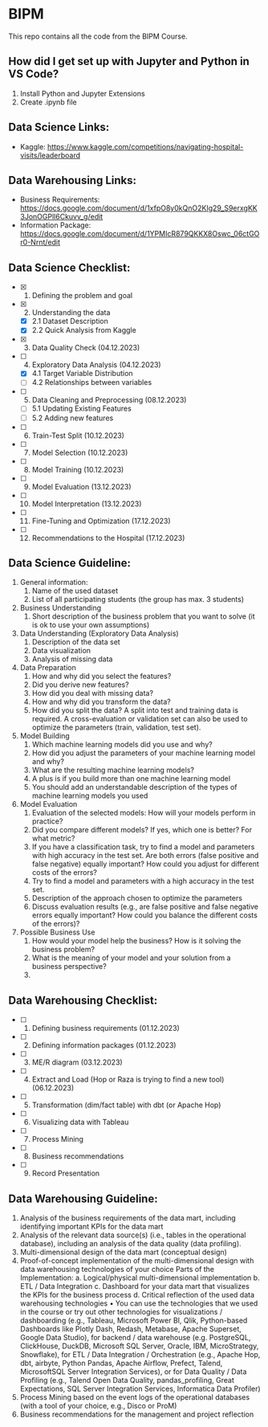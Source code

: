 # BIPM

This repo contains all the code from the BIPM Course.

## How did I get set up with Jupyter and Python in VS Code?

1. Install Python and Jupyter Extensions
2. Create .ipynb file

## Data Science Links:
- Kaggle: https://www.kaggle.com/competitions/navigating-hospital-visits/leaderboard

## Data Warehousing Links: 
- Business Requirements: https://docs.google.com/document/d/1xfpO8y0kQnO2KIg29_S9erxgKK3JonOGPll6Ckuvv_g/edit
- Information Package:
https://docs.google.com/document/d/1YPMIcR879QKKX8Oswc_06ctGOr0-Nrnt/edit

## Data Science Checklist:

- [x] 1. Defining the problem and goal
- [x] 2. Understanding the data
  - [x] 2.1 Dataset Description
  - [x] 2.2 Quick Analysis from Kaggle
- [x] 3. Data Quality Check (04.12.2023)
- [ ] 4. Exploratory Data Analysis (04.12.2023)
  - [x] 4.1 Target Variable Distribution 
  - [ ] 4.2 Relationships between variables
- [ ] 5. Data Cleaning and Preprocessing (08.12.2023)
  - [ ] 5.1 Updating Existing Features
  - [ ] 5.2 Adding new features
- [ ] 6. Train-Test Split (10.12.2023)
- [ ] 7. Model Selection (10.12.2023)
- [ ] 8. Model Training (10.12.2023)
- [ ] 9. Model Evaluation (13.12.2023)
- [ ] 10. Model Interpretation (13.12.2023)
- [ ] 11. Fine-Tuning and Optimization (17.12.2023)
- [ ] 12. Recommendations to the Hospital (17.12.2023)

## Data Science Guideline:

1. General information:
   1. Name of the used dataset
   2. List of all participating students (the group has max. 3 students)
2. Business Understanding
   1. Short description of the business problem that you want to solve (it is ok to use your own assumptions)
3. Data Understanding (Exploratory Data Analysis)
   1. Description of the data set
   2. Data visualization
   3. Analysis of missing data
4. Data Preparation
   1. How and why did you select the features?
   2. Did you derive new features?
   3. How did you deal with missing data?
   4. How and why did you transform the data?
   5. How did you split the data?
     A split into test and training data is required.
     A cross-evaluation or validation set can also be used to optimize the parameters (train, validation, test set).
5. Model Building
   1. Which machine learning models did you use and why?
   2. How did you adjust the parameters of your machine learning model and why?
   3. What are the resulting machine learning models?
   4. A plus is if you build more than one machine learning model
   5. You should add an understandable description of the types of machine learning models you used
6. Model Evaluation
   1. Evaluation of the selected models: How will your models perform in practice?
   2. Did you compare different models? If yes, which one is better? For what metric?
   3. If you have a classification task, try to find a model and parameters with high accuracy in the test set. Are both errors (false positive and false negative) equally important? How could you adjust for different costs of the errors?
   4. Try to find a model and parameters with a high accuracy in the test set.
   5. Description of the approach chosen to optimize the parameters
   6. Discuss evaluation results (e.g., are false positive and false negative errors equally important? How could you balance the different costs of the errors)?
7. Possible Business Use
   1. How would your model help the business? How is it solving the business problem?
   2. What is the meaning of your model and your solution from a business perspective?
   3. 

## Data Warehousing Checklist:

- [ ] 1. Defining business requirements  (01.12.2023)
- [ ] 2. Defining information packages (01.12.2023)
- [ ] 3. ME/R diagram (03.12.2023)
- [ ] 4. Extract and Load (Hop or Raza is trying to find a new tool) (06.12.2023)
- [ ] 5. Transformation (dim/fact table) with dbt (or Apache Hop)
- [ ] 6. Visualizing data with Tableau
- [ ] 7. Process Mining
- [ ] 8. Business recommendations
- [ ] 9. Record Presentation

## Data Warehousing Guideline:

1. Analysis of the business requirements of the data mart, including identifying important KPIs
for the data mart
2. Analysis of the relevant data source(s) (i.e., tables in the operational database), including an
analysis of the data quality (data profiling).
3. Multi-dimensional design of the data mart (conceptual design)
4. Proof-of-concept implementation of the multi-dimensional design with data warehousing
technologies of your choice
Parts of the Implementation:
a. Logical/physical multi-dimensional implementation
b. ETL / Data Integration
c. Dashboard for your data mart that visualizes the KPIs for the business process
d. Critical reflection of the used data warehousing technologies
• You can use the technologies that we used in the course or try out other technologies for
visualizations / dashboarding (e.g., Tableau, Microsoft Power BI, Qlik, Python-based
Dashboards like Plotly Dash, Redash, Metabase, Apache Superset, Google Data
Studio), for backend / data warehouse (e.g. PostgreSQL, ClickHouse, DuckDB, Microsoft
SQL Server, Oracle, IBM, MicroStrategy, Snowflake), for ETL / Data Integration /
Orchestration (e.g., Apache Hop, dbt, airbyte, Python Pandas, Apache Airflow, Prefect,
Talend, MicrosoftSQL Server Integration Services), or for Data Quality / Data Profiling
(e.g., Talend Open Data Quality, pandas_profiling, Great Expectations, SQL Server
Integration Services, Informatica Data Profiler)
5. Process Mining based on the event logs of the operational databases (with a tool of your
choice, e.g., Disco or ProM)
6. Business recommendations for the management and project reflection
